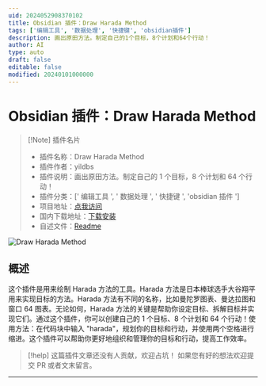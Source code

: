```yaml
---
uid: 2024052908370102
title: Obsidian 插件：Draw Harada Method
tags: ['编辑工具', '数据处理', '快捷键', 'obsidian插件']
description: 画出原田方法。制定自己的1个目标，8个计划和64个行动！
author: AI
type: auto
draft: false
editable: false
modified: 20240101000000
---
```


# Obsidian 插件：Draw Harada Method

> [!Note] 插件名片
> - 插件名称：Draw Harada Method
> - 插件作者：yildbs
> - 插件说明：画出原田方法。制定自己的 1 个目标，8 个计划和 64 个行动！
> - 插件分类：[' 编辑工具 ', ' 数据处理 ', ' 快捷键 ', 'obsidian 插件 ']
> - 项目地址：[点我访问](https://github.com/yildbs/obsidian-harada-method-plugin)
> - 国内下载地址：[下载安装](https://pkmer.cn/products/plugin/pluginMarket/?draw-harada-method)
> - 自述文件：[Readme](https://ghproxy.net/https://raw.githubusercontent.com/yildbs/obsidian-harada-method-plugin/master/README.md)

![Draw Harada Method](https://cdn.pkmer.cn/covers/draw-harada-method.png!pkmer)

## 概述

这个插件是用来绘制 Harada 方法的工具。Harada 方法是日本棒球选手大谷翔平用来实现目标的方法。Harada 方法有不同的名称，比如曼陀罗图表、曼达拉图和窗口 64 图表。无论如何，Harada 方法的关键是帮助你设定目标、拆解目标并实现它们。通过这个插件，你可以创建自己的 1 个目标、8 个计划和 64 个行动！使用方法：在代码块中输入 "harada"，规划你的目标和行动，并使用两个空格进行缩进。这个插件可以帮助你更好地组织和管理你的目标和行动，提高工作效率。

> [!help]
> 这篇插件文章还没有人贡献，欢迎占坑！
> 如果您有好的想法欢迎提交 PR 或者文末留言。

---



